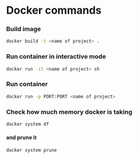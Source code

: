 # Docker commands

### Build image

```bash
docker build -t <name of project> .
```

### Run container in interactive mode

```bash
docker run -it <name of project> sh
```

### Run container

```bash
docker run -p PORT:PORT <name of project>
```

### Check how much memory docker is taking

```bash
docker system df
```

#### and prune it

```bash
docker system prune
```
